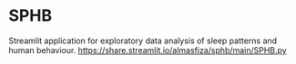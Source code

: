 # SPHB
Streamlit application for exploratory data analysis of sleep patterns and human behaviour.
https://share.streamlit.io/almasfiza/sphb/main/SPHB.py
